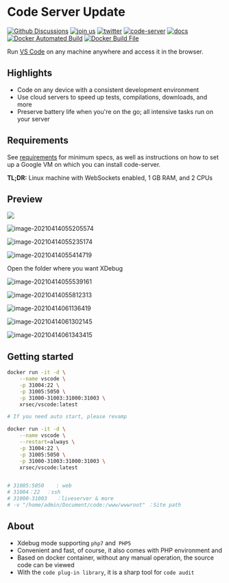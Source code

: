 # Code Server Update
[![Github Discussions](https://camo.githubusercontent.com/d226573a5a15024ca4fed6a7fc389f4bb310c2258050508ead1c34a0ac29b1be/68747470733a2f2f696d672e736869656c64732e696f2f62616467652f2532304769744875622d25323044697363757373696f6e732d677261792e7376673f6c6f6e6743616368653d74727565266c6f676f3d67697468756226636f6c6f72423d707572706c65)](https://github.com/cdr/code-server/discussions) [![join us](https://camo.githubusercontent.com/6f603da6663957ad0f2c3f81e1c1ea3eb1b3eb1161b04c297aa12615db92cc11/68747470733a2f2f696d672e736869656c64732e696f2f62616467652f6a6f696e2d75732532306f6e253230736c61636b2d677261792e7376673f6c6f6e6743616368653d74727565266c6f676f3d736c61636b26636f6c6f72423d627269676874677265656e)](https://cdr.co/join-community) [![twitter](https://camo.githubusercontent.com/0631514174426e6e816bb06b8aeef112b257054d909d9bc8dcc76e56c8b739b0/68747470733a2f2f696d672e736869656c64732e696f2f747769747465722f666f6c6c6f772f436f64657248513f6c6162656c3d253430436f6465724851267374796c653d736f6369616c)](https://twitter.com/coderhq) [![code-server](https://camo.githubusercontent.com/f90f789fb22cdcde8bfce02b86a0ef288d4bc390269afba4a5302dd89f88e759/68747470733a2f2f636f6465636f762e696f2f67682f6364722f636f64652d7365727665722f6272616e63682f6d61696e2f67726170682f62616467652e7376673f746f6b656e3d35694d396661726a6e43)](https://codecov.io/gh/cdr/code-server) [![docs](https://camo.githubusercontent.com/16395db790a2420b9cc8da37572f0c65203b58a4a735df752cfa724fc3939af3/68747470733a2f2f696d672e736869656c64732e696f2f7374617469632f76313f6c6162656c3d446f6373266d6573736167653d73656525323076332e31312e3125323026636f6c6f723d626c7565)](https://github.com/cdr/code-server/tree/v3.11.1/docs) [![Docker Automated Build](https://img.shields.io/docker/automated/xrsec/vscode?label=Build&logo=docker&style=flat-square)](https://hub.docker.com/r/xrsec/vscode) [![Docker Build File](https://img.shields.io/badge/Dockerfile-Github-da282a)](https://github.com/XRSec/Docker-CobaltStrike)

Run [VS Code](https://github.com/Microsoft/vscode) on any machine anywhere and access it in the browser.

## Highlights

- Code on any device with a consistent development environment
- Use cloud servers to speed up tests, compilations, downloads, and more
- Preserve battery life when you're on the go; all intensive tasks run on your server

## Requirements

See [requirements](https://github.com/cdr/code-server/blob/v3.11.1/docs/requirements.md) for minimum specs, as well as instructions on how to set up a Google VM on which you can install code-server.

**TL;DR:** Linux machine with WebSockets enabled, 1 GB RAM, and 2 CPUs


## Preview

![](https://cdn.jsdelivr.net/gh/cdr/code-server@master/docs/assets/screenshot.svg)

![image-20210414055205574](https://rmt.ladydaily.com/fetch/ZYGG/storage/20210429025318419611.png?w=1280&fmt=jpg)

![image-20210414055235174](https://rmt.ladydaily.com/fetch/ZYGG/storage/20210429025328484604.png?w=1280&fmt=jpg)

![image-20210414055414719](https://rmt.ladydaily.com/fetch/ZYGG/storage/20210429025337591529.png?w=1280&fmt=jpg)

Open the folder where you want XDebug

![image-20210414055539161](https://rmt.ladydaily.com/fetch/ZYGG/storage/20210429025400286705.png?w=1280&fmt=jpg)

![image-20210414055812313](https://rmt.ladydaily.com/fetch/ZYGG/storage/20210429025411261774.png?w=1280&fmt=jpg)

![image-20210414061136419](https://rmt.ladydaily.com/fetch/ZYGG/storage/20210429025430379273.png?w=1280&fmt=jpg)

![image-20210414061302145](https://rmt.ladydaily.com/fetch/ZYGG/storage/20210429025437679754.png?w=1280&fmt=jpg)

![image-20210414061343415](https://rmt.ladydaily.com/fetch/ZYGG/storage/20210429025447226680.png?w=1280&fmt=jpg)

## Getting started

```bash
docker run -it -d \
	--name vscode \
	-p 31004:22 \
	-p 31005:5050 \
	-p 31000-31003:31000:31003 \
	xrsec/vscode:latest

# If you need auto start, please revamp

docker run -it -d \
	--name vscode \
	--restart=always \
	-p 31004:22 \
	-p 31005:5050 \
	-p 31000-31003:31000:31003 \
	xrsec/vscode:latest


# 31005:5050 	: web
# 31004：22	：ssh
# 31000-31003	：liveserver & more
# -v "/home/admin/Document/code:/www/wwwroot" ：Site path
```

## About

- Xdebug mode supporting `php7` and` PHP5`
- Convenient and fast, of course, it also comes with PHP environment and
- Based on docker container, without any manual operation, the source code can be viewed
- With the `code plug-in library`,  it is a sharp tool for `code audit`


